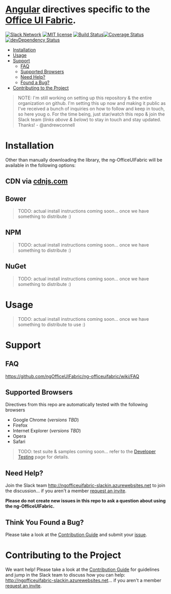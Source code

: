 # [Angular](https://angularjs.org) directives specific to the [Office UI Fabric](https://github.com/OfficeDev/office-ui-fabric).

[![Slack Network](http://ngofficeuifabric-slackin.azurewebsites.net/badge.svg)](http://ngofficeuifabric-slackin.azurewebsites.net/)
[![MIT license](https://img.shields.io/npm/l/express.svg)](https://github.com/ngOfficeUIFabric/ng-officeuifabric/blob/master/LICENSE)
[![Build Status](https://travis-ci.org/ngOfficeUIFabric/ng-officeuifabric.svg)](https://travis-ci.org/ngOfficeUIFabric/ng-officeuifabric)[![Coverage Status](https://coveralls.io/repos/ngOfficeUIFabric/ng-officeuifabric/badge.svg?service=github)](https://coveralls.io/github/ngOfficeUIFabric/ng-officeuifabric)
[![devDependency Status](https://david-dm.org/ngOfficeUIFabric/ng-officeuifabric/dev-status.svg)](https://david-dm.org/ngOfficeUIFabric/ng-officeuifabric#info=devDependencies)

- [Installation](#installation)
- [Usage](#usage)
- [Support](#support)
  - [FAQ](#faq)
  - [Supported Browsers](#supported-browsers)
  - [Need Help?](#need-help)
  - [Found a Bug?](#think-you-found-a-bug)
- [Contributing to the Project](#contributing-to-the-project)

> NOTE: I'm still working on setting up this repository & the entire organization on github. I'm setting this up now and making it public as I've received a bunch of inquiries on how to follow and keep in touch, so here youg o. For the time being, just star/watch this repo & join the Slack team (_links above & below_) to stay in touch and stay updated. Thanks! - @andrewconnell

# Installation

Other than manually downloading the library, the ng-OfficeUIFabric will be available in the following options:

## CDN via [cdnjs.com](https://cdnjs.com)
## Bower

> TODO: actual install instructions coming soon... once we have something to distribute :)

## NPM

> TODO: actual install instructions coming soon... once we have something to distribute :)

## NuGet

> TODO: actual install instructions coming soon... once we have something to distribute :)

# Usage

> TODO: actual install instructions coming soon... once we have something to distribute to use :)

# Support

## FAQ

https://github.com/ngOfficeUIFabric/ng-officeuifabric/wiki/FAQ

## Supported Browsers

Directives from this repo are automatically tested with the following browsers

- Google Chrome (_versions TBD_)
- Firefox
- Internet Explorer (_versions TBD_)
- Opera
- Safari

> TODO: test suite & samples coming soon... refer to the [Developer Testing](https://github.com/ngOfficeUIFabric/ng-officeuifabric/wiki/Developer-Testing) page for details.

## Need Help?

Join the Slack team http://ngofficeuifabric-slackin.azurewebsites.net to join the discussion... if you aren't a member [request an invite](http://ngofficeuifabric-slackin.azurewebsites.net).

**Please do not create new issues in this repo to ask a question about using the ng-OfficeUIFabric.**

## Think You Found a Bug?

Please take a look at the [Contribution Guide](https://github.com/ngOfficeUIFabric/ng-officeuifabric/wiki/Contribution-Guide) and submit your [issue](https://github.com/ngOfficeUIFabric/ng-officeuifabric/issues).

# Contributing to the Project

We want help! Please take a look at the [Contribution Guide](https://github.com/ngOfficeUIFabric/ng-officeuifabric/wiki/Contribution-Guide) for guidelines and jump in the Slack team to discuss how you can help: http://ngofficeuifabric-slackin.azurewebsites.net... if you aren't a member [request an invite](http://ngofficeuifabric-slackin.azurewebsites.net).
